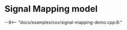 <!-- (c) Copyright 2024 Zenseact AB -->
<!-- SPDX-License-Identifier: Apache-2.0 -->

# Signal Mapping model

--8<-- "docs/examples/cxx/signal-mapping-demo.cpp:8:"

